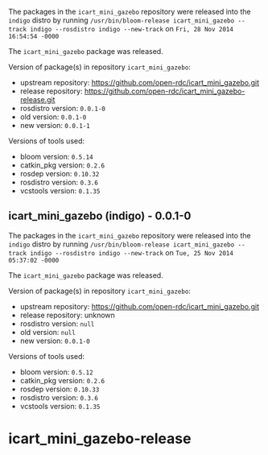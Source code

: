 The packages in the `icart_mini_gazebo` repository were released into the `indigo` distro by running `/usr/bin/bloom-release icart_mini_gazebo --track indigo --rosdistro indigo --new-track` on `Fri, 28 Nov 2014 16:54:54 -0000`

The `icart_mini_gazebo` package was released.

Version of package(s) in repository `icart_mini_gazebo`:
- upstream repository: https://github.com/open-rdc/icart_mini_gazebo.git
- release repository: https://github.com/open-rdc/icart_mini_gazebo-release.git
- rosdistro version: `0.0.1-0`
- old version: `0.0.1-0`
- new version: `0.0.1-1`

Versions of tools used:
- bloom version: `0.5.14`
- catkin_pkg version: `0.2.6`
- rosdep version: `0.10.32`
- rosdistro version: `0.3.6`
- vcstools version: `0.1.35`


## icart_mini_gazebo (indigo) - 0.0.1-0

The packages in the `icart_mini_gazebo` repository were released into the `indigo` distro by running `/usr/bin/bloom-release icart_mini_gazebo --track indigo --rosdistro indigo --new-track` on `Tue, 25 Nov 2014 05:37:02 -0000`

The `icart_mini_gazebo` package was released.

Version of package(s) in repository `icart_mini_gazebo`:
- upstream repository: https://github.com/open-rdc/icart_mini_gazebo.git
- release repository: unknown
- rosdistro version: `null`
- old version: `null`
- new version: `0.0.1-0`

Versions of tools used:
- bloom version: `0.5.12`
- catkin_pkg version: `0.2.6`
- rosdep version: `0.10.33`
- rosdistro version: `0.3.6`
- vcstools version: `0.1.35`


icart_mini_gazebo-release
=========================

